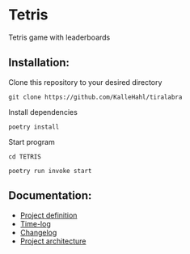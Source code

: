 
# Tetris
Tetris game with leaderboards
## Installation:
Clone this repository to your desired directory

```git clone https://github.com/KalleHahl/tiralabra```

Install dependencies

```poetry install```

Start program

```cd TETRIS```

```poetry run invoke start```
## Documentation:
* [Project definition](https://github.com/KalleHahl/ot-harjoitustyo/blob/main/documentation/definition.md)
* [Time-log](https://github.com/KalleHahl/ot-harjoitustyo/blob/main/documentation/timelog.md)
* [Changelog](https://github.com/KalleHahl/ot-harjoitustyo/blob/main/documentation/changelog.md)
* [Project architecture](https://github.com/KalleHahl/ot-harjoitustyo/blob/main/documentation/architecture.md)
